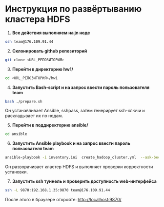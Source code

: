 # Инструкция по развёртыванию кластера HDFS

1. **Все действия выполняем на jn ноде**
```bash
ssh team@176.109.91.44
```

2. **Склонировать github репозиторий**
```bash
git clone <URL_РЕПОЗИТОРИЯ>
```

3. **Перейти в директорию hw1/**
```bash
cd <URL_РЕПОЗИТОРИЯ>/hw1
```

4. **Запустить Bash-script и на запрос ввести пароль пользователя team**
```bash
bash ./prepare.sh
```

Он устанавливает Ansible, sshpass, затем генерирует ssh-ключи и раскладывает их по нодам.

5. **Перейти в поддиректорию ansible/**
```bash
cd ansible
```

6. **Запустить Ansible playbook и на запрос ввести пароль пользователя team**
```bash
ansible-playbook -i inventory.ini  create_hadoop_cluster.yml  --ask-become-pass
```

Он разворачивает кластер HDFS и выполняет проверки корректности установки.

7. **Запустить ssh туннель и проверить доступность web-интерфейса**
```bash
ssh -L 9870:192.168.1.35:9870 team@176.109.91.44
```

После этого в браузере откройте: [http://localhost:9870/](http://localhost:9870/)
